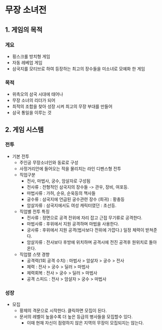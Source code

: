 # 무장 소녀전
## 1. 게임의 목적
### 게요
  - 횡스크롤 방치형 게임
  - 자동 레베업 게임
  - 삼국지를 모티브로 하여 등장하는 최고의 장수들을 미소녀로 모예화 한 게임
### 목적
  - 위촉오의 삼국 시대에 태어나
  - 무장 소녀의 리더가 되어
  - 최적의 조합을 찾아 성장 시켜 최고의 무장 부대를 만들어
  - 삼국 통일을 이루는 것

## 2. 게임 시스템
### 전투
  - 기본 전투
    - 주인공 무장소녀인와 동료로 구성
    - 사정거리안에 들어오는 적을 물리치는 라인 디펜스형 전투
    - 직업구분
      - 전사, 마법사, 궁수, 암살자로 구성됨
      - 전사류 : 전형적인 삼국지의 장수들 -> 관우, 장비, 여포등.
      - 마법사류 : 가허, 순유, 순욱등의 책사들
      - 궁수류 : 삼국지에 언급된 궁수관련 장수 (희귀) : 황충등
      - 암살자류 : 삼국지에서도 여성 캐릭터였던 : 초선등.
    - 직업별 전투 특징
      - 전사류 : 정면으로 공격 전위에 자리 잡고 근접 무기류로 공격한다.
      - 마법사류 : 후위에서 지원 공격하며 마법을 사용한다.
      - 궁사류 : 후위에서 지원 공격(법사보다 전위에 가깝다.) 일정 체력이 받쳐준다.
      - 암살자류 : 전사보다 후방에 위치하며 공격시에 전진 공격후 원위치로 돌아온다.
    - 직업렬 스탯 경향
      -  공격력(1회 공격 수치) : 마법사 > 암살자 > 궁수 > 전사 
      -  체력 : 전사 > 궁수 > 딜러 > 마법사
      -  체력회복 : 전사 > 궁수 > 딜러 > 마법사
      -  공격 스피드 : 전사 > 암살자 > 궁수 > 마법사
           
### 성장
  - 모집
    - 황제의 격문으로 시작한다. 클릭하면 모집이 된다.
    - 문서의 레벨이 높을수록 더 높은 등급의 병사들을 모집할수 있다.
      - 이때 현재 자신이 점령하지 않은 지역의 무장이 모집되지는 않는다.    
     



   
